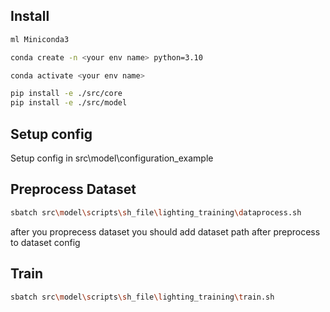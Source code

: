 ## Install

```bash
ml Miniconda3

conda create -n <your env name> python=3.10

conda activate <your env name>

pip install -e ./src/core
pip install -e ./src/model
```

## Setup config

Setup config in src\model\configuration_example

## Preprocess Dataset

```bash
sbatch src\model\scripts\sh_file\lighting_training\dataprocess.sh
```

after you proprecess dataset you should add dataset path after preprocess to dataset config

## Train

```bash
sbatch src\model\scripts\sh_file\lighting_training\train.sh
```